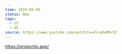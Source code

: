 ```yaml
---
time: 2024-05-09
status: New
tags:
  - YT
  - UI
source: https://www.youtube.com/watch?v=klreDxMRrSY
---
```



https://proportio.app/
